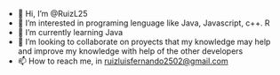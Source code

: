 - 👋 Hi, I’m @RuizL25
- 👀 I’m interested in programing lenguage like Java, Javascript, c++. R
- 🌱 I’m currently learning Java
- 💞️ I’m looking to collaborate on proyects that my knowledge may help and improve my knowledge with help of the other developers  
- 📫 How to reach me, in ruizluisfernando2502@gmail.com

<!---
RuizL25/RuizL25 is a ✨ special ✨ repository because its `README.md` (this file) appears on your GitHub profile.
You can click the Preview link to take a look at your changes.
--->
